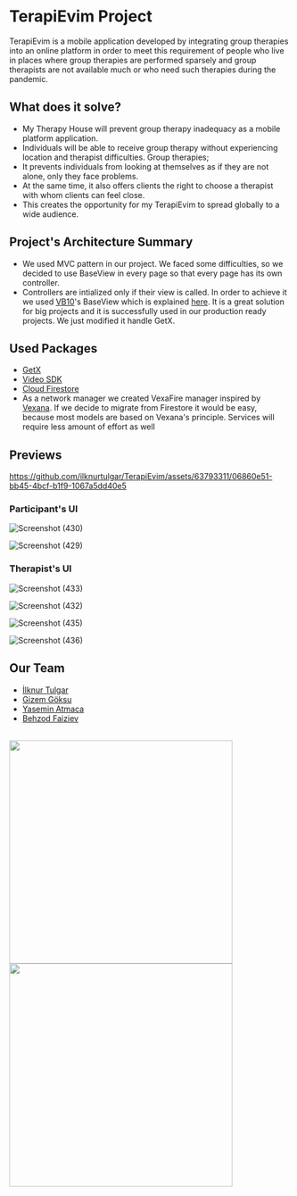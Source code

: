 # TerapiEvim Project
TerapiEvim is a mobile application developed by integrating group therapies into an online platform in order to meet this requirement of people who live in places where group therapies are performed sparsely and group therapists are not available much or who need such therapies during the pandemic.

## What does it solve?
- My Therapy House will prevent group therapy inadequacy as a mobile platform application.
- Individuals will be able to receive group therapy without experiencing location and therapist difficulties. Group therapies;
- It prevents individuals from looking at themselves as if they are not alone, only they face problems.
- At the same time, it also offers clients the right to choose a therapist with whom clients can feel close. 
- This creates the opportunity for my TerapiEvim to spread globally to a wide audience.

## Project's Architecture Summary
- We used MVC pattern in our project. We faced some difficulties, so we decided to use BaseView in every page so that every page has its own controller.
- Controllers are intialized only if their view is called. In order to achieve it we used [VB10](https://github.com/VB10)'s BaseView which is explained [here](https://youtu.be/crKJEBxyxS8?list=PL1k5oWAuBhgV_XnhMSyu2YLZMZNGuD0Cv&t=700). It is a great solution for big projects and it is successfully used in our production ready projects. We just modified it handle GetX.

## Used Packages
 - [GetX](https://pub.dev/packages/get)
 - [Video SDK](https://pub.dev/packages/videosdk)
 - [Cloud Firestore](https://pub.dev/packages/cloud_firestore)
 - As a network manager we created VexaFire manager inspired by [Vexana](https://pub.dev/packages/vexana). If we decide to migrate from Firestore it would be easy, because most models are based on Vexana's principle. Services will require less amount of effort as well 

## Previews

https://github.com/ilknurtulgar/TerapiEvim/assets/63793311/06860e51-bb45-4bcf-b1f9-1067a5dd40e5

### Participant's UI

![Screenshot (430)](https://github.com/ilknurtulgar/TerapiEvim/assets/63793311/d39b3423-79ba-483c-a536-7b036157659c)

![Screenshot (429)](https://github.com/ilknurtulgar/TerapiEvim/assets/63793311/b8b87091-1af4-4a2d-90f0-acf1c887d833)

### Therapist's UI

![Screenshot (433)](https://github.com/ilknurtulgar/TerapiEvim/assets/63793311/e4c1b100-27aa-4efc-8ed5-4a43a22b9b4e)

![Screenshot (432)](https://github.com/ilknurtulgar/TerapiEvim/assets/63793311/d4fc3470-d85c-45a5-bf31-3d05bd513069)

![Screenshot (435)](https://github.com/ilknurtulgar/TerapiEvim/assets/63793311/ef034830-b9bb-4c25-8fec-4b347900e29f)

![Screenshot (436)](https://github.com/ilknurtulgar/TerapiEvim/assets/63793311/9657fbd0-b099-4d04-a6d5-08137605f677)
## Our Team 

 - [İlknur Tulgar](https://github.com/ilknurtulgar)
 - [Gizem Göksu](https://github.com/GizemGoksu)
 - [Yasemin Atmaca](https://github.com/jjasminn)
 - [Behzod Faiziev](https://github.com/behzodfaiziev)

<br />

<img align="left" alt="" width="400" src="https://github.com/ilknurtulgar/TerapiEvim/assets/63793311/b873b88e-4524-4a9c-882b-99b56b508522)](https://user-images.githubusercontent.com/63793311/224953868-7c2cd7e3-d850-4ab8-804c-d12e578526eb.svg" />

<img align="left" alt="" width="400" src="https://github.com/ilknurtulgar/TerapiEvim/assets/63793311/206e4125-000c-4f30-85fb-7424d8bd8402" />
